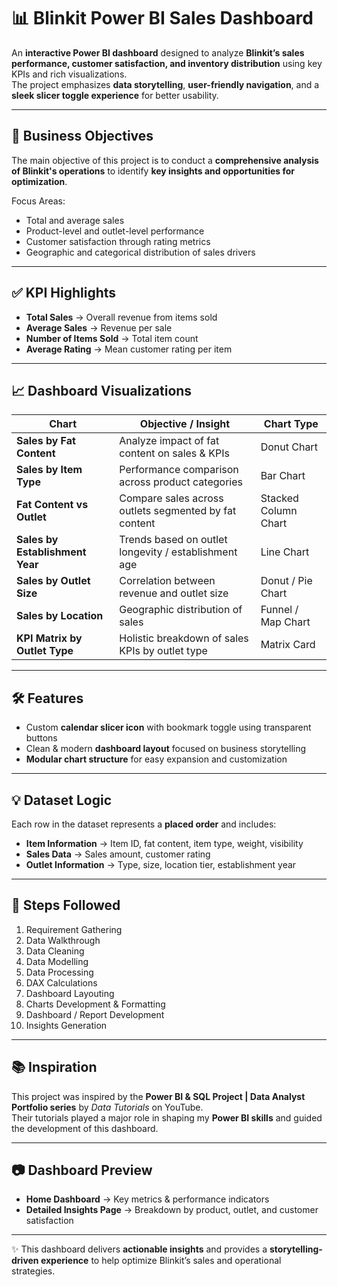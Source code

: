 # 📊 Blinkit Power BI Sales Dashboard  

An **interactive Power BI dashboard** designed to analyze **Blinkit’s sales performance, customer satisfaction, and inventory distribution** using key KPIs and rich visualizations.  
The project emphasizes **data storytelling**, **user-friendly navigation**, and a **sleek slicer toggle experience** for better usability.  

---

## 🎯 Business Objectives  

The main objective of this project is to conduct a **comprehensive analysis of Blinkit's operations** to identify **key insights and opportunities for optimization**.  

Focus Areas:  
- Total and average sales  
- Product-level and outlet-level performance  
- Customer satisfaction through rating metrics  
- Geographic and categorical distribution of sales drivers  

---

## ✅ KPI Highlights  

- **Total Sales** → Overall revenue from items sold  
- **Average Sales** → Revenue per sale  
- **Number of Items Sold** → Total item count  
- **Average Rating** → Mean customer rating per item  

---

## 📈 Dashboard Visualizations  

| **Chart**                         | **Objective / Insight**                                            | **Chart Type**            |  
|-----------------------------------|--------------------------------------------------------------------|---------------------------|  
| **Sales by Fat Content**          | Analyze impact of fat content on sales & KPIs                     | Donut Chart               |  
| **Sales by Item Type**            | Performance comparison across product categories                  | Bar Chart                 |  
| **Fat Content vs Outlet**         | Compare sales across outlets segmented by fat content             | Stacked Column Chart      |  
| **Sales by Establishment Year**   | Trends based on outlet longevity / establishment age              | Line Chart                |  
| **Sales by Outlet Size**          | Correlation between revenue and outlet size                       | Donut / Pie Chart         |  
| **Sales by Location**             | Geographic distribution of sales                                  | Funnel / Map Chart        |  
| **KPI Matrix by Outlet Type**     | Holistic breakdown of sales KPIs by outlet type                   | Matrix Card               |  

---

## 🛠 Features  

- Custom **calendar slicer icon** with bookmark toggle using transparent buttons  
- Clean & modern **dashboard layout** focused on business storytelling  
- **Modular chart structure** for easy expansion and customization  

---

## 💡 Dataset Logic  

Each row in the dataset represents a **placed order** and includes:  
- **Item Information** → Item ID, fat content, item type, weight, visibility  
- **Sales Data** → Sales amount, customer rating  
- **Outlet Information** → Type, size, location tier, establishment year  

---

## 🚀 Steps Followed  

1. Requirement Gathering  
2. Data Walkthrough  
3. Data Cleaning  
4. Data Modelling  
5. Data Processing  
6. DAX Calculations  
7. Dashboard Layouting  
8. Charts Development & Formatting  
9. Dashboard / Report Development  
10. Insights Generation  

---

## 📚 Inspiration  

This project was inspired by the **Power BI & SQL Project | Data Analyst Portfolio series** by *Data Tutorials* on YouTube.  
Their tutorials played a major role in shaping my **Power BI skills** and guided the development of this dashboard.  

---

## 📷 Dashboard Preview  

- **Home Dashboard** → Key metrics & performance indicators  
- **Detailed Insights Page** → Breakdown by product, outlet, and customer satisfaction  

---

✨ This dashboard delivers **actionable insights** and provides a **storytelling-driven experience** to help optimize Blinkit’s sales and operational strategies.  
